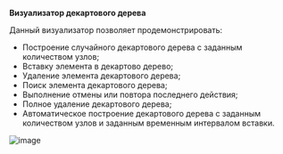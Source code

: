 **Визуализатор декартового дерева**

Данный визуализатор позволяет продемонстрировать:
* Построение случайного декартового дерева с заданным количеством узлов;
* Вставку элемента в декартово дерево;
* Удаление элемента декартового дерева;
* Поиск элемента декартового дерева;
* Выполнение отмены или повтора последнего действия; 
* Полное удаление декартового дерева;
* Автоматическое построение декартового дерева с заданным количеством узлов и заданным временным интервалом вставки.

![image](https://github.com/pavelsmirnov77/DecartTreeVisualizer/assets/64857615/5f084c34-64c6-459b-a1a8-e07e00d77009)
